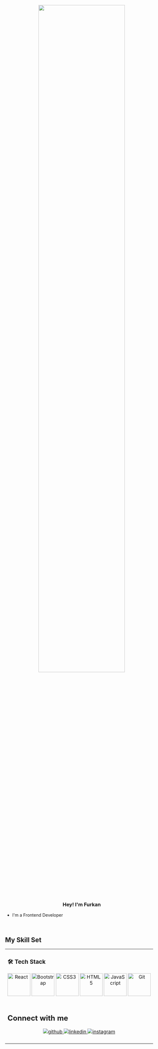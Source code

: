 <div align="center">
<img src="https://rishavanand.github.io/static/images/greetings.gif" align="center" style="width: 75%" style="height: 50%"/>
</div>  
  

### <div align="center">Hey! I'm Furkan</div>  
  

- I'm a Frontend Developer  
  

<br/>  


## My Skill Set  
<table><tr><td valign="top" width="100%">



### 🛠  Tech Stack  
<div align="center">  
<img style="marginLeft: 20px" src="https://profilinator.rishav.dev/skills-assets/react-original-wordmark.svg" alt="React" height="75" />  
<img style="marginLeft: 20px" src="https://profilinator.rishav.dev/skills-assets/bootstrap-plain.svg" alt="Bootstrap" height="75" />  
<img style="marginLeft: 20px" src="https://profilinator.rishav.dev/skills-assets/css3-original-wordmark.svg" alt="CSS3" height="75" />  
<img style="marginLeft: 20px" src="https://profilinator.rishav.dev/skills-assets/html5-original-wordmark.svg" alt="HTML5" height="75" />  
<img style="marginLeft: 20px" src="https://profilinator.rishav.dev/skills-assets/javascript-original.svg" alt="JavaScript" height="75" />  
<img style="marginLeft: 20px" src="https://profilinator.rishav.dev/skills-assets/git-scm-icon.svg" alt="Git" height="75" />  
</div>
<br/>  


## Connect with me  
<div align="center">
<a href="https://github.com/Lyndray" target="_blank">
<img src=https://img.shields.io/badge/github-%2324292e.svg?&style=for-the-badge&logo=github&logoColor=white alt=github style="margin-bottom: 5px;" />
</a>
<a href="https://linkedin.com/in/https://www.linkedin.com/in/furkan-kaya-77298322b/" target="_blank">
<img src=https://img.shields.io/badge/linkedin-%231E77B5.svg?&style=for-the-badge&logo=linkedin&logoColor=white alt=linkedin style="margin-bottom: 5px;" />
</a>
<a href="https://instagram.com/furkan_kaya_1905" target="_blank">
<img src=https://img.shields.io/badge/instagram-%23000000.svg?&style=for-the-badge&logo=instagram&logoColor=white alt=instagram style="margin-bottom: 5px;" />
</a>  
</div>  
  

<br/>  



